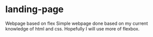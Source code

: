 # landing-page
Webpage based on flex
Simple webpage done based on my current knowledge of html and css. Hopefully I will use more of flexbox.
